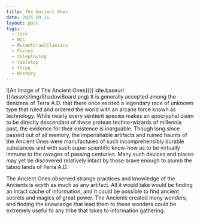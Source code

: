```yaml
---
title: The Ancient Ones
date: 2025_09_16
layout: post
tags:
  - lore
  - MCC
  - MutantCrawlClassics
  - Forces
  - roleplaying
  - tabletop
  - ttrpg
  - History
---
```


![An Image of The Ancient Ones]({{ site.baseurl }}/assets/img/ShadowBoard.png)
It is generally accepted among the denizens of Terra A.D. that there once existed a legendary race of unknown type that ruled and ordered the world with an arcane force known as technology. While nearly every sentient species makes an apocryphal claim to be directly descendant of these protean techno-wizards of millennia past, the evidence for their existence is inarguable. Though long since passed out of all memory, the imperishable artifacts and ruined haunts of the Ancient Ones were manufactured of such incomprehensibly durable substances and with such super scientific know-how as to be virtually immune to the ravages of passing centuries. Many such devices and places may yet be discovered relatively intact by those brave enough to plumb the taboo lands of Terra A.D.

The Ancient Ones observed strange practices and knowledge of the Ancients is worth as much as any artifact. All it would take would be finding an intact cache of information, and it could be possible to find ancient secrets and magics of great power. The Ancients created many wonders, and finding the knowledge that lead them to these wonders could be extremely useful to any tribe that takes to information gathering. 
